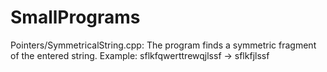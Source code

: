 # SmallPrograms
Pointers/SymmetricalString.cpp: The program finds a symmetric fragment of the entered string.
Example: sflkfqwerttrewqjlssf -> sflkfjlssf
<br />
